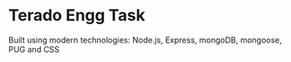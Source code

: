 # Terado Engg Task

Built using modern technologies: Node.js, Express, mongoDB, mongoose, PUG and CSS
